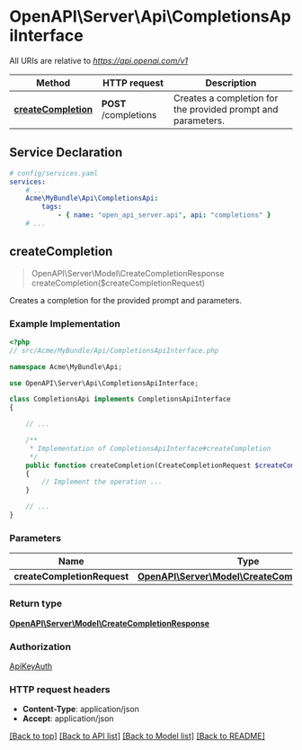 # OpenAPI\Server\Api\CompletionsApiInterface

All URIs are relative to *https://api.openai.com/v1*

Method | HTTP request | Description
------------- | ------------- | -------------
[**createCompletion**](CompletionsApiInterface.md#createCompletion) | **POST** /completions | Creates a completion for the provided prompt and parameters.


## Service Declaration
```yaml
# config/services.yaml
services:
    # ...
    Acme\MyBundle\Api\CompletionsApi:
        tags:
            - { name: "open_api_server.api", api: "completions" }
    # ...
```

## **createCompletion**
> OpenAPI\Server\Model\CreateCompletionResponse createCompletion($createCompletionRequest)

Creates a completion for the provided prompt and parameters.

### Example Implementation
```php
<?php
// src/Acme/MyBundle/Api/CompletionsApiInterface.php

namespace Acme\MyBundle\Api;

use OpenAPI\Server\Api\CompletionsApiInterface;

class CompletionsApi implements CompletionsApiInterface
{

    // ...

    /**
     * Implementation of CompletionsApiInterface#createCompletion
     */
    public function createCompletion(CreateCompletionRequest $createCompletionRequest, int &$responseCode, array &$responseHeaders): array|object|null
    {
        // Implement the operation ...
    }

    // ...
}
```

### Parameters

Name | Type | Description  | Notes
------------- | ------------- | ------------- | -------------
 **createCompletionRequest** | [**OpenAPI\Server\Model\CreateCompletionRequest**](../Model/CreateCompletionRequest.md)|  |

### Return type

[**OpenAPI\Server\Model\CreateCompletionResponse**](../Model/CreateCompletionResponse.md)

### Authorization

[ApiKeyAuth](../../README.md#ApiKeyAuth)

### HTTP request headers

 - **Content-Type**: application/json
 - **Accept**: application/json

[[Back to top]](#) [[Back to API list]](../../README.md#documentation-for-api-endpoints) [[Back to Model list]](../../README.md#documentation-for-models) [[Back to README]](../../README.md)

